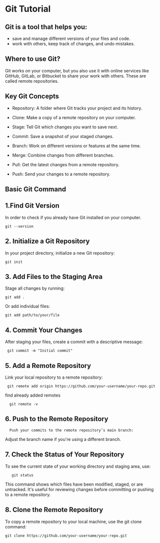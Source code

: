 # Git Tutorial

## Git is a tool that helps you:

 - save and manage different versions of your files and code.
 - work with others, keep track of changes, and undo mistakes.

 ## Where to use Git?

 Git works on your computer, but you also use it with online services like GitHub, GitLab, or Bitbucket to share your work with others. These are called remote repositories.

 ## Key Git Concepts
 
 - Repository: A folder where Git tracks your project     and  its history.

 - Clone: Make a copy of a remote repository on your  computer.

 - Stage: Tell Git which changes you want to save next.

 - Commit: Save a snapshot of your staged changes.

 - Branch: Work on different versions or features at the same time.

 - Merge: Combine changes from different branches.

 - Pull: Get the latest changes from a remote repository.

 - Push: Send your changes to a remote repository.


 ## Basic Git Command
  
## 1.Find Git Version

  In order to check if you already have Git installed on your computer.

    git --version

## 2. Initialize a Git Repository

In your project directory, initialize a new Git repository:

    git init

## 3. Add Files to the Staging Area

Stage all changes by running:

    git add .

Or add individual files:

    git add path/to/your/file

## 4. Commit Your Changes

After staging your files, create a commit with a descriptive message:

     git commit -m "Initial commit"

## 5. Add a Remote Repository

Link your local repository to a remote repository:

     git remote add origin https://github.com/your-username/your-repo.git

find already added remotes
    
      git remote -v


## 6. Push to the Remote Repository

      Push your commits to the remote repository’s main branch:

Adjust the branch name if you're using a different branch.


## 7. Check the Status of Your Repository

To see the current state of your working directory and staging area, use:

       git status

This command shows which files have been modified, staged, or are untracked. It's useful for reviewing changes before committing or pushing to a remote repository.

## 8. Clone the Remote Repository

To copy a remote repository to your local machine, use the git clone command:

    git clone https://github.com/your-username/your-repo.git
